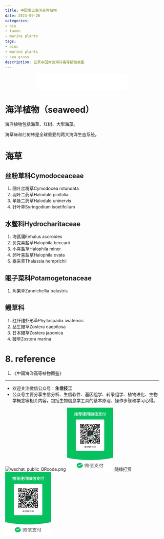 ```yaml
---
title: 中国常见海洋高等植物
date: 2023-09-26
categories: 
- bio
- taxon
- marine plants
tags:
- bios
- marine plants
- sea grass
description: 记录中国常见海洋高等植物类型
---
```


<div align="middle"><iframe frameborder="no" border="0" marginwidth="0" marginheight="0" width=298 height=52 src="//music.163.com/outchain/player?type=2&id=1304261116&auto=1&height=32"></iframe></div>

# 海洋植物（seaweed）
海洋植物包括海草、红树、大型海藻。

海草床和红树林是全球重要的两大海洋生态系统。

# 海草
## 丝粉草科Cymodoceaceae
1. 圆叶丝粉草Cymodocea rotundata
2. 羽叶二药草Halodule pinifolia
3. 单脉二药草Halodule uninervis
4. 针叶草Syringodium isoetifolium

## 水鳖科Hydrocharitaceae
1. 海菖蒲Enhalus acoroides
2. 贝克喜盐草Halophila beccarii
3. 小喜盐草Halophila minor
4. 卵叶喜盐草Halophila ovata
5. 泰来草Thalassia hemprichii

## 眼子菜科Potamogetonaceae
1. 角果草Zannichellia palustris

## 鳗草科
1. 红纤维虾形草Phyllospadix iwatensis
2. 丛生鳗草Zostera caepitosa
3. 日本鳗草Zostera japonica
4. 鳗草Zostera marina



# 8. reference
1. 《中国海洋高等植物图鉴》

-------

- 欢迎关注微信公众号：**生信技工**
- 公众号主要分享生信分析、生信软件、基因组学、转录组学、植物进化、生物学概念等相关内容，包括生物信息学工具的基本原理、操作步骤和学习心得。

<img src="https://github.com/yanzhongsino/yanzhongsino.github.io/blob/hexo/source/wechat/Wechat_public_qrcode.jpg?raw=true" width=30% title="wechat_public_QRcode.png" align=center/>

<img src="https://github.com/yanzhongsino/yanzhongsino.github.io/blob/hexo/source/wechat/Wechat_code.jpg?raw=true" width=30% title="Wechat_code.png" align=center/>
随缘打赏
<img src="https://github.com/yanzhongsino/yanzhongsino.github.io/blob/hexo/source/wechat/Wechat_code.jpg?raw=true" width=30% title="Alipay_code.png" align=center/>